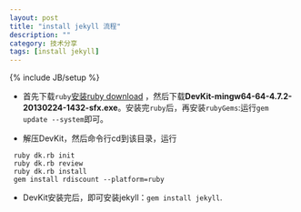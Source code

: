 ```yaml
---
layout: post
title: "install jekyll 流程"
description: ""
category: 技术分享
tags: [install jekyll]
---
```

{% include JB/setup %}


* 首先下载`ruby`[安装ruby download](http://rubyinstaller.org/downloads/) ，然后下载**DevKit-mingw64-64-4.7.2-20130224-1432-sfx.exe**。安装完`ruby`后，再安装`rubyGems`:运行`gem update --system`即可。

* 解压DevKit，然后命令行cd到该目录，运行

<!--break-->

```
 ruby dk.rb init
 ruby dk.rb review 
 ruby dk.rb install
 gem install rdiscount --platform=ruby
```

* DevKit安装完后，即可安装jekyll：`gem install jekyll`.

 


